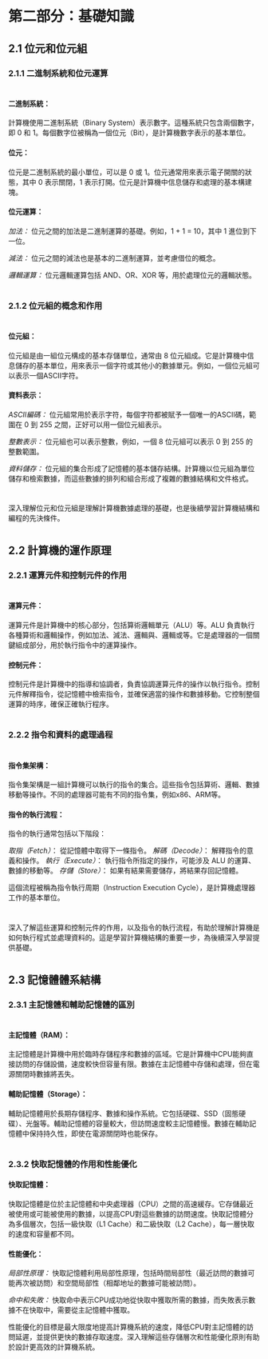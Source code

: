 # 第二部分：基礎知識

## 2.1 位元和位元組
### 2.1.1 二進制系統和位元運算
#
#### 二進制系統：
計算機使用二進制系統（Binary System）表示數字。這種系統只包含兩個數字，即 0 和 1。每個數字位被稱為一個位元（Bit），是計算機數字表示的基本單位。

#### 位元：
位元是二進制系統的最小單位，可以是 0 或 1。位元通常用來表示電子開關的狀態，其中 0 表示關閉，1 表示打開。位元是計算機中信息儲存和處理的基本構建塊。

#### 位元運算：

*加法：*
位元之間的加法是二進制運算的基礎。例如，1 + 1 = 10，其中 1 進位到下一位。

*減法：*
位元之間的減法也是基本的二進制運算，並考慮借位的概念。

*邏輯運算：* 
位元邏輯運算包括 AND、OR、XOR 等，用於處理位元的邏輯狀態。
#
### 2.1.2 位元組的概念和作用
#
#### 位元組：
位元組是由一組位元構成的基本存儲單位，通常由 8 位元組成。它是計算機中信息儲存的基本單位，用來表示一個字符或其他小的數據單元。例如，一個位元組可以表示一個ASCII字符。

#### 資料表示：

*ASCII編碼：* 
位元組常用於表示字符，每個字符都被賦予一個唯一的ASCII碼，範圍在 0 到 255 之間，正好可以用一個位元組表示。

*整數表示：*
位元組也可以表示整數，例如，一個 8 位元組可以表示 0 到 255 的整數範圍。

*資料儲存：*
位元組的集合形成了記憶體的基本儲存結構。計算機以位元組為單位儲存和檢索數據，而這些數據的排列和組合形成了複雜的數據結構和文件格式。
#
深入理解位元和位元組是理解計算機數據處理的基礎，也是後續學習計算機結構和編程的先決條件。
#
## 2.2 計算機的運作原理
### 2.2.1 運算元件和控制元件的作用
#
#### 運算元件：
運算元件是計算機中的核心部分，包括算術邏輯單元（ALU）等。ALU 負責執行各種算術和邏輯操作，例如加法、減法、邏輯與、邏輯或等。它是處理器的一個關鍵組成部分，用於執行指令中的運算操作。

#### 控制元件：
控制元件是計算機中的指導和協調者，負責協調運算元件的操作以執行指令。控制元件解釋指令，從記憶體中檢索指令，並確保適當的操作和數據移動。它控制整個運算的時序，確保正確執行程序。
#
### 2.2.2 指令和資料的處理過程
#
#### 指令集架構：
指令集架構是一組計算機可以執行的指令的集合。這些指令包括算術、邏輯、數據移動等操作。不同的處理器可能有不同的指令集，例如x86、ARM等。

#### 指令的執行流程：
指令的執行通常包括以下階段：

*取指（Fetch）*： 從記憶體中取得下一條指令。
*解碼（Decode）*： 解釋指令的意義和操作。
*執行（Execute）*： 執行指令所指定的操作，可能涉及 ALU 的運算、數據的移動等。
*存儲（Store）*： 如果有結果需要儲存，將結果存回記憶體。

這個流程被稱為指令執行周期（Instruction Execution Cycle），是計算機處理器工作的基本單位。
#
深入了解這些運算和控制元件的作用，以及指令的執行流程，有助於理解計算機是如何執行程式並處理資料的。這是學習計算機結構的重要一步，為後續深入學習提供基礎。
#
## 2.3 記憶體體系結構
### 2.3.1 主記憶體和輔助記憶體的區別
#
#### 主記憶體（RAM）：
主記憶體是計算機中用於臨時存儲程序和數據的區域。它是計算機中CPU能夠直接訪問的存儲設備，速度較快但容量有限。數據在主記憶體中存儲和處理，但在電源關閉時數據將丟失。

#### 輔助記憶體（Storage）：
輔助記憶體用於長期存儲程序、數據和操作系統。它包括硬碟、SSD（固態硬碟）、光盤等。輔助記憶體的容量較大，但訪問速度較主記憶體慢。數據在輔助記憶體中保持持久性，即使在電源關閉時也能保存。
#
### 2.3.2 快取記憶體的作用和性能優化
#### 快取記憶體：
快取記憶體是位於主記憶體和中央處理器（CPU）之間的高速緩存。它存儲最近被使用或可能被使用的數據，以提高CPU對這些數據的訪問速度。快取記憶體分為多個層次，包括一級快取（L1 Cache）和二級快取（L2 Cache），每一層快取的速度和容量都不同。

#### 性能優化：

*局部性原理：* 
快取記憶體利用局部性原理，包括時間局部性（最近訪問的數據可能再次被訪問）和空間局部性（相鄰地址的數據可能被訪問）。

*命中和失敗：*
 快取命中表示CPU成功地從快取中獲取所需的數據，而失敗表示數據不在快取中，需要從主記憶體中獲取。

性能優化的目標是最大限度地提高計算機系統的速度，降低CPU對主記憶體的訪問延遲，並提供更快的數據存取速度。深入理解這些存儲層次和性能優化原則有助於設計更高效的計算機系統。
#
